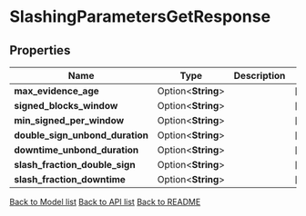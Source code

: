 # SlashingParametersGetResponse

## Properties

Name | Type | Description | Notes
------------ | ------------- | ------------- | -------------
**max_evidence_age** | Option<**String**> |  | [optional]
**signed_blocks_window** | Option<**String**> |  | [optional]
**min_signed_per_window** | Option<**String**> |  | [optional]
**double_sign_unbond_duration** | Option<**String**> |  | [optional]
**downtime_unbond_duration** | Option<**String**> |  | [optional]
**slash_fraction_double_sign** | Option<**String**> |  | [optional]
**slash_fraction_downtime** | Option<**String**> |  | [optional]

[Back to Model list](../README.md#documentation-for-models) [Back to API list](../README.md#documentation-for-api-endpoints) [Back to README](../README.md)



